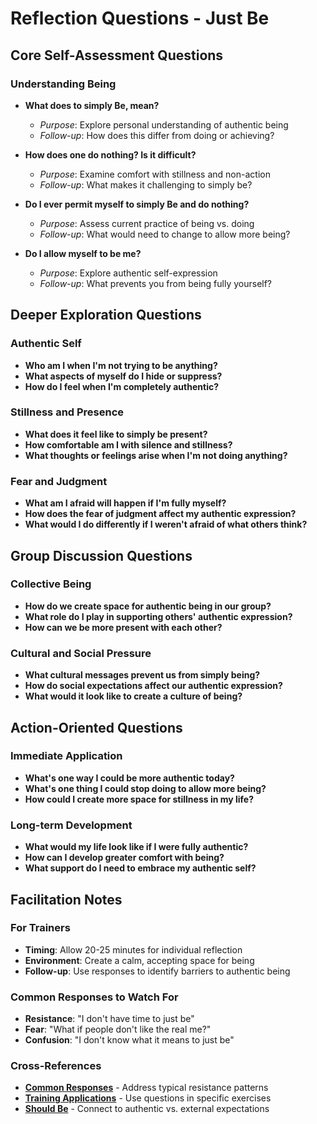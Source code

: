 # Reflection Questions - Just Be

## Core Self-Assessment Questions

### Understanding Being
- **What does to simply Be, mean?**
  - *Purpose*: Explore personal understanding of authentic being
  - *Follow-up*: How does this differ from doing or achieving?

- **How does one do nothing? Is it difficult?**
  - *Purpose*: Examine comfort with stillness and non-action
  - *Follow-up*: What makes it challenging to simply be?

- **Do I ever permit myself to simply Be and do nothing?**
  - *Purpose*: Assess current practice of being vs. doing
  - *Follow-up*: What would need to change to allow more being?

- **Do I allow myself to be me?**
  - *Purpose*: Explore authentic self-expression
  - *Follow-up*: What prevents you from being fully yourself?

## Deeper Exploration Questions

### Authentic Self
- **Who am I when I'm not trying to be anything?**
- **What aspects of myself do I hide or suppress?**
- **How do I feel when I'm completely authentic?**

### Stillness and Presence
- **What does it feel like to simply be present?**
- **How comfortable am I with silence and stillness?**
- **What thoughts or feelings arise when I'm not doing anything?**

### Fear and Judgment
- **What am I afraid will happen if I'm fully myself?**
- **How does the fear of judgment affect my authentic expression?**
- **What would I do differently if I weren't afraid of what others think?**

## Group Discussion Questions

### Collective Being
- **How do we create space for authentic being in our group?**
- **What role do I play in supporting others' authentic expression?**
- **How can we be more present with each other?**

### Cultural and Social Pressure
- **What cultural messages prevent us from simply being?**
- **How do social expectations affect our authentic expression?**
- **What would it look like to create a culture of being?**

## Action-Oriented Questions

### Immediate Application
- **What's one way I could be more authentic today?**
- **What's one thing I could stop doing to allow more being?**
- **How could I create more space for stillness in my life?**

### Long-term Development
- **What would my life look like if I were fully authentic?**
- **How can I develop greater comfort with being?**
- **What support do I need to embrace my authentic self?**

## Facilitation Notes

### For Trainers
- **Timing**: Allow 20-25 minutes for individual reflection
- **Environment**: Create a calm, accepting space for being
- **Follow-up**: Use responses to identify barriers to authentic being

### Common Responses to Watch For
- **Resistance**: "I don't have time to just be"
- **Fear**: "What if people don't like the real me?"
- **Confusion**: "I don't know what it means to just be"

### Cross-References
- **[Common Responses](common-responses.md)** - Address typical resistance patterns
- **[Training Applications](training-applications.md)** - Use questions in specific exercises
- **[Should Be](../should-be/README.md)** - Connect to authentic vs. external expectations
